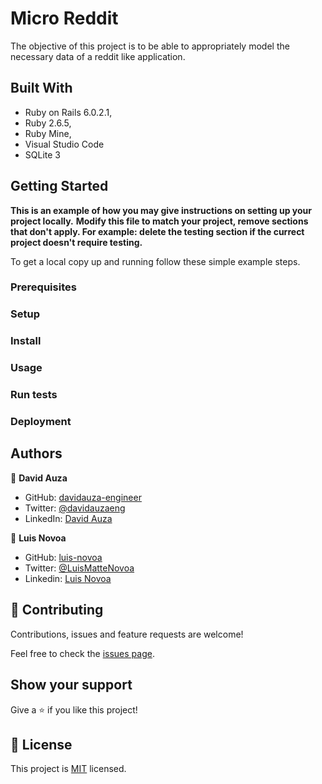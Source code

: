 # Micro Reddit

The objective of this project is to be able to appropriately model the necessary 
data of a reddit like application.

## Built With

- Ruby on Rails 6.0.2.1,
- Ruby 2.6.5,
- Ruby Mine,
- Visual Studio Code
- SQLite 3

## Getting Started

**This is an example of how you may give instructions on setting up your project locally.**
**Modify this file to match your project, remove sections that don't apply. For example: delete the testing section if the currect project doesn't require testing.**


To get a local copy up and running follow these simple example steps.

### Prerequisites

### Setup

### Install

### Usage

### Run tests

### Deployment



## Authors

👤 **David Auza**

- GitHub: [davidauza-engineer](https://github.com/davidauza-engineer)
- Twitter: [@davidauzaeng](https://twitter.com/davidauzaeng)
- LinkedIn: [David Auza](https://linkedin.com/in/davidauza)

👤 **Luis Novoa**

- GitHub: [luis-novoa](https://github.com/luis-novoa)
- Twitter: [@LuisMatteNovoa](https://twitter.com/LuisMatteNovoa)
- Linkedin: [Luis Novoa](https://www.linkedin.com/in/luismattenovoa/)

## 🤝 Contributing

Contributions, issues and feature requests are welcome!

Feel free to check the [issues page](https://github.com/luis-novoa/micro-reddit-dl/issues).

## Show your support

Give a ⭐️ if you like this project!

## 📝 License

This project is [MIT](https://github.com/luis-novoa/micro-reddit-dl/blob/reddit-model/LICENSE) licensed.
